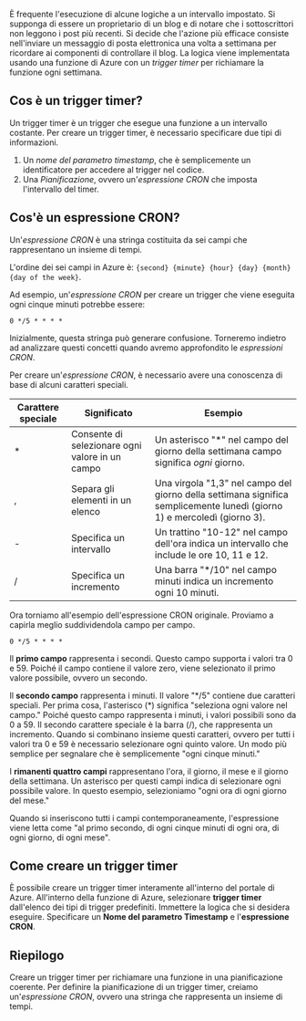 È frequente l'esecuzione di alcune logiche a un intervallo impostato. Si supponga di essere un proprietario di un blog e di notare che i sottoscrittori non leggono i post più recenti. Si decide che l'azione più efficace consiste nell'inviare un messaggio di posta elettronica una volta a settimana per ricordare ai componenti di controllare il blog. La logica viene implementata usando una funzione di Azure con un _trigger timer_ per richiamare la funzione ogni settimana.

## <a name="what-is-a-timer-trigger"></a>Cos è un trigger timer?

Un trigger timer è un trigger che esegue una funzione a un intervallo costante. Per creare un trigger timer, è necessario specificare due tipi di informazioni. 

1. Un *nome del parametro timestamp*, che è semplicemente un identificatore per accedere al trigger nel codice. 
2. Una *Pianificazione*, ovvero un'*espressione CRON* che imposta l'intervallo del timer.

## <a name="what-is-a-cron-expression"></a>Cos'è un espressione CRON?

Un'*espressione CRON* è una stringa costituita da sei campi che rappresentano un insieme di tempi.

L'ordine dei sei campi in Azure è: `{second} {minute} {hour} {day} {month} {day of the week}`.

Ad esempio, un'*espressione CRON* per creare un trigger che viene eseguita ogni cinque minuti potrebbe essere:

```
0 */5 * * * *
```

Inizialmente, questa stringa può generare confusione. Torneremo indietro ad analizzare questi concetti quando avremo approfondito le *espressioni CRON*.

Per creare un'*espressione CRON*, è necessario avere una conoscenza di base di alcuni caratteri speciali.

| Carattere speciale | Significato | Esempio |
| ------------- | ------------- | ------------- |
| *      | Consente di selezionare ogni valore in un campo | Un asterisco "*" nel campo del giorno della settimana campo significa *ogni* giorno. |
| ,      | Separa gli elementi in un elenco | Una virgola "1,3" nel campo del giorno della settimana significa semplicemente lunedì (giorno 1) e mercoledì (giorno 3). |
| -      | Specifica un intervallo | Un trattino "10-12" nel campo dell'ora indica un intervallo che include le ore 10, 11 e 12. |
| /      | Specifica un incremento | Una barra "*/10" nel campo minuti indica un incremento ogni 10 minuti. |

Ora torniamo all'esempio dell'espressione CRON originale. Proviamo a capirla meglio suddividendola campo per campo.

```
0 */5 * * * *
```

Il **primo campo** rappresenta i secondi. Questo campo supporta i valori tra 0 e 59. Poiché il campo contiene il valore zero, viene selezionato il primo valore possibile, ovvero un secondo.

Il **secondo campo** rappresenta i minuti. Il valore "*/5" contiene due caratteri speciali. Per prima cosa, l'asterisco (\*) significa "seleziona ogni valore nel campo." Poiché questo campo rappresenta i minuti, i valori possibili sono da 0 a 59. Il secondo carattere speciale è la barra (/), che rappresenta un incremento. Quando si combinano insieme questi caratteri, ovvero per tutti i valori tra 0 e 59 è necessario selezionare ogni quinto valore. Un modo più semplice per segnalare che è semplicemente "ogni cinque minuti."

I **rimanenti quattro campi** rappresentano l'ora, il giorno, il mese e il giorno della settimana. Un asterisco per questi campi indica di selezionare ogni possibile valore. In questo esempio, selezioniamo "ogni ora di ogni giorno del mese."

Quando si inseriscono tutti i campi contemporaneamente, l'espressione viene letta come "al primo secondo, di ogni cinque minuti di ogni ora, di ogni giorno, di ogni mese".

## <a name="how-to-create-a-timer-trigger"></a>Come creare un trigger timer

È possibile creare un trigger timer interamente all'interno del portale di Azure. All'interno della funzione di Azure, selezionare **trigger timer** dall'elenco dei tipi di trigger predefiniti. Immettere la logica che si desidera eseguire. Specificare un **Nome del parametro Timestamp** e l'**espressione CRON**.

## <a name="summary"></a>Riepilogo

Creare un trigger timer per richiamare una funzione in una pianificazione coerente. Per definire la pianificazione di un trigger timer, creiamo un'*espressione CRON*, ovvero una stringa che rappresenta un insieme di tempi.
